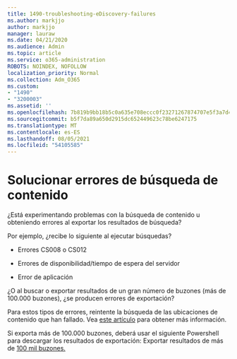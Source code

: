 ```yaml
---
title: 1490-troubleshooting-eDiscovery-failures
ms.author: markjjo
author: markjjo
manager: lauraw
ms.date: 04/21/2020
ms.audience: Admin
ms.topic: article
ms.service: o365-administration
ROBOTS: NOINDEX, NOFOLLOW
localization_priority: Normal
ms.collection: Adm_O365
ms.custom:
- "1490"
- "3200003"
ms.assetid: ''
ms.openlocfilehash: 7b819b9bb18b5c0a635e708eccc0f23271267874707e5f3a7d41b633a05f2822
ms.sourcegitcommit: b5f7da89a650d2915dc652449623c78be6247175
ms.translationtype: MT
ms.contentlocale: es-ES
ms.lasthandoff: 08/05/2021
ms.locfileid: "54105585"
---
```

# <a name="troubleshoot-content-search-errors"></a>Solucionar errores de búsqueda de contenido

¿Está experimentando problemas con la búsqueda de contenido u obteniendo errores al exportar los resultados de búsqueda?

Por ejemplo, ¿recibe lo siguiente al ejecutar búsquedas?

- Errores CS008 o CS012

- Errores de disponibilidad/tiempo de espera del servidor

- Error de aplicación

¿O al buscar o exportar resultados de un gran número de buzones (más de 100.000 buzones), ¿se producen errores de exportación?

Para estos tipos de errores, reintente la búsqueda de las ubicaciones de contenido que han fallado. Vea  [este artículo](https://docs.microsoft.com/microsoft-365/compliance/retry-failed-content-search) para obtener más información.

Si exporta más de 100.000 buzones, deberá usar el siguiente Powershell para descargar los resultados de exportación: Exportar resultados de más de [100 mil buzones.](https://docs.microsoft.com/microsoft-365/compliance/export-search-results?view=o365-worldwide%23exporting-results-from-more-than-100000-mailboxes)

